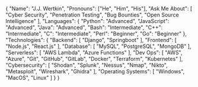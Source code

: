 { 
    "Name": "J.J. Wertkin", 
    "Pronouns": ["He", "Him", "His"], 
    "Ask Me About": [ 
        "Cyber Security",
        "Penetration Testing",
        "Bug Bounties",
        "Open Source Intelligence" 
    ], 
    "Languages": { 
        "Python": "Advanced",
        "JavaScript": "Advanced",
        "Java": "Advanced",
        "Bash": "Intermediate",
        "C++": "Intermediate", 
        "C": "Intermediate",
        "Perl": "Beginner",
        "Go": "Beginner" 
    },
    "Technologies": { 
        "Backend": [ 
            "Django",
            "Springboot" 
        ], 
        "Frontend": [ 
            "Node.js",
            "React.js" 
        ], 
        "Database": [ 
            "MySQL",
            "PostgreSQL",
            "MongoDB" 
        ], 
        "Serverless": [ 
            "AWS Lambda",
            "Azure Functions" 
        ], 
        "Dev Ops": [ 
            "AWS",
            "Azure",
            "Git",
            "GitHub",
            "GitLab",
            "Docker",
            "Terraform",
            "Kubernetes" 
        ], 
        "Cybersecurity": [ 
            "Shodan",
            "Splunk",
            "Nessus",
            "Nmap",
            "Nikto",
            "Metasploit",
            "Wireshark",
            "Ghidra"
        ], 
        "Operating Systems": [ 
            "Windows",
            "MacOS",
            "Linux" 
        ]
    }
}
